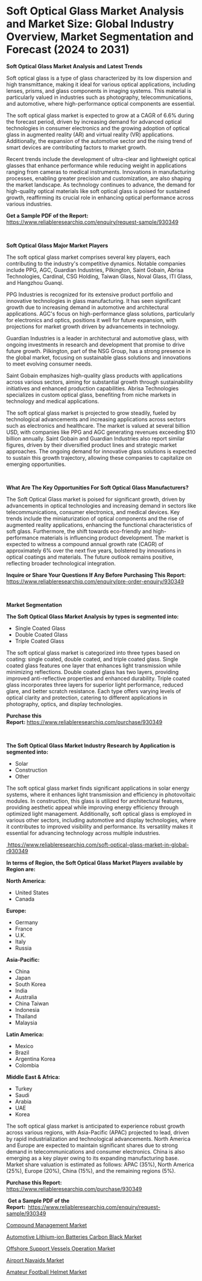 <p><h1>Soft Optical Glass Market Analysis and Market Size: Global Industry Overview, Market Segmentation and Forecast (2024 to 2031)</h1></p><p><strong>Soft Optical Glass Market Analysis and Latest Trends</strong></p>
<p><p>Soft optical glass is a type of glass characterized by its low dispersion and high transmittance, making it ideal for various optical applications, including lenses, prisms, and glass components in imaging systems. This material is particularly valued in industries such as photography, telecommunications, and automotive, where high-performance optical components are essential.</p><p>The soft optical glass market is expected to grow at a CAGR of 6.6% during the forecast period, driven by increasing demand for advanced optical technologies in consumer electronics and the growing adoption of optical glass in augmented reality (AR) and virtual reality (VR) applications. Additionally, the expansion of the automotive sector and the rising trend of smart devices are contributing factors to market growth.</p><p>Recent trends include the development of ultra-clear and lightweight optical glasses that enhance performance while reducing weight in applications ranging from cameras to medical instruments. Innovations in manufacturing processes, enabling greater precision and customization, are also shaping the market landscape. As technology continues to advance, the demand for high-quality optical materials like soft optical glass is poised for sustained growth, reaffirming its crucial role in enhancing optical performance across various industries.</p></p>
<p><strong>Get a Sample PDF of the Report:&nbsp;</strong> <a href="https://www.reliableresearchiq.com/enquiry/request-sample/930349?utm_campaign=114&utm_medium=2&utm_source=Github&utm_content=ia&utm_term=02102024&utm_id=soft-optical-glass">https://www.reliableresearchiq.com/enquiry/request-sample/930349</a></p>
<p>&nbsp;</p>
<p><strong>Soft Optical Glass Major Market Players</strong></p>
<p><p>The soft optical glass market comprises several key players, each contributing to the industry's competitive dynamics. Notable companies include PPG, AGC, Guardian Industries, Pilkington, Saint Gobain, Abrisa Technologies, Cardinal, CSG Holding, Taiwan Glass, Noval Glass, ITI Glass, and Hangzhou Guanqi. </p><p>PPG Industries is recognized for its extensive product portfolio and innovative technologies in glass manufacturing. It has seen significant growth due to increasing demand in automotive and architectural applications. AGC's focus on high-performance glass solutions, particularly for electronics and optics, positions it well for future expansion, with projections for market growth driven by advancements in technology.</p><p>Guardian Industries is a leader in architectural and automotive glass, with ongoing investments in research and development that promise to drive future growth. Pilkington, part of the NSG Group, has a strong presence in the global market, focusing on sustainable glass solutions and innovations to meet evolving consumer needs.</p><p>Saint Gobain emphasizes high-quality glass products with applications across various sectors, aiming for substantial growth through sustainability initiatives and enhanced production capabilities. Abrisa Technologies specializes in custom optical glass, benefiting from niche markets in technology and medical applications.</p><p>The soft optical glass market is projected to grow steadily, fueled by technological advancements and increasing applications across sectors such as electronics and healthcare. The market is valued at several billion USD, with companies like PPG and AGC generating revenues exceeding $10 billion annually. Saint Gobain and Guardian Industries also report similar figures, driven by their diversified product lines and strategic market approaches. The ongoing demand for innovative glass solutions is expected to sustain this growth trajectory, allowing these companies to capitalize on emerging opportunities.</p></p>
<p>&nbsp;</p>
<p><strong>What Are The Key Opportunities For Soft Optical Glass Manufacturers?</strong></p>
<p><p>The Soft Optical Glass market is poised for significant growth, driven by advancements in optical technologies and increasing demand in sectors like telecommunications, consumer electronics, and medical devices. Key trends include the miniaturization of optical components and the rise of augmented reality applications, enhancing the functional characteristics of soft glass. Furthermore, the shift towards eco-friendly and high-performance materials is influencing product development. The market is expected to witness a compound annual growth rate (CAGR) of approximately 6% over the next five years, bolstered by innovations in optical coatings and materials. The future outlook remains positive, reflecting broader technological integration.</p></p>
<p><strong>Inquire or Share Your Questions If Any Before Purchasing This Report:</strong> <a href="https://www.reliableresearchiq.com/enquiry/pre-order-enquiry/930349?utm_campaign=114&utm_medium=2&utm_source=Github&utm_content=ia&utm_term=02102024&utm_id=soft-optical-glass">https://www.reliableresearchiq.com/enquiry/pre-order-enquiry/930349</a></p>
<p>&nbsp;</p>
<p><strong>Market Segmentation</strong></p>
<p><strong>The Soft Optical Glass Market Analysis by types is segmented into:</strong></p>
<p><ul><li>Single Coated Glass</li><li>Double Coated Glass</li><li>Triple Coated Glass</li></ul></p>
<p><p>The soft optical glass market is categorized into three types based on coating: single coated, double coated, and triple coated glass. Single coated glass features one layer that enhances light transmission while minimizing reflections. Double coated glass has two layers, providing improved anti-reflective properties and enhanced durability. Triple coated glass incorporates three layers for superior light performance, reduced glare, and better scratch resistance. Each type offers varying levels of optical clarity and protection, catering to different applications in photography, optics, and display technologies.</p></p>
<p><strong>Purchase this Report:&nbsp;</strong><a href="https://www.reliableresearchiq.com/purchase/930349?utm_campaign=114&utm_medium=2&utm_source=Github&utm_content=ia&utm_term=02102024&utm_id=soft-optical-glass">https://www.reliableresearchiq.com/purchase/930349</a></p>
<p>&nbsp;</p>
<p><strong>The Soft Optical Glass Market Industry Research by Application is segmented into:</strong></p>
<p><ul><li>Solar</li><li>Construction</li><li>Other</li></ul></p>
<p><p>The soft optical glass market finds significant applications in solar energy systems, where it enhances light transmission and efficiency in photovoltaic modules. In construction, this glass is utilized for architectural features, providing aesthetic appeal while improving energy efficiency through optimized light management. Additionally, soft optical glass is employed in various other sectors, including automotive and display technologies, where it contributes to improved visibility and performance. Its versatility makes it essential for advancing technology across multiple industries.</p></p>
<p><a href="https://www.reliableresearchiq.com/soft-optical-glass-market-in-global-r930349?utm_campaign=114&utm_medium=2&utm_source=Github&utm_content=ia&utm_term=02102024&utm_id=soft-optical-glass">&nbsp;https://www.reliableresearchiq.com/soft-optical-glass-market-in-global-r930349</a></p>
<p><strong>In terms of Region, the Soft Optical Glass Market Players available by Region are:</strong></p>
<p>
    <p> <strong> North America: </strong>
        <ul>
            <li>United States</li>
            <li>Canada</li>
        </ul>
        </p> 
    <p> <strong> Europe: </strong>
        <ul>
            <li>Germany</li>
            <li>France</li>
            <li>U.K.</li>
            <li>Italy</li>
            <li>Russia</li>
        </ul>
        </p> 
    <p> <strong> Asia-Pacific: </strong>
        <ul>
            <li>China</li>
            <li>Japan</li>
            <li>South Korea</li>
            <li>India</li>
            <li>Australia</li>
            <li>China Taiwan</li>
            <li>Indonesia</li>
            <li>Thailand</li>
            <li>Malaysia</li>
        </ul>
        </p> 
    <p> <strong> Latin America: </strong>
        <ul>
            <li>Mexico</li>
            <li>Brazil</li>
            <li>Argentina Korea</li>
            <li>Colombia</li>
        </ul>
        </p> 
    <p> <strong> Middle East & Africa: </strong>
        <ul>
            <li>Turkey</li>
            <li>Saudi</li>
            <li>Arabia</li>
            <li>UAE</li>
            <li>Korea</li>
        </ul>
    </p>
    </p>
<p><p>The soft optical glass market is anticipated to experience robust growth across various regions, with Asia-Pacific (APAC) projected to lead, driven by rapid industrialization and technological advancements. North America and Europe are expected to maintain significant shares due to strong demand in telecommunications and consumer electronics. China is also emerging as a key player owing to its expanding manufacturing base. Market share valuation is estimated as follows: APAC (35%), North America (25%), Europe (20%), China (15%), and the remaining regions (5%).</p></p>
<p><strong>Purchase this Report: </strong><a href="https://www.reliableresearchiq.com/purchase/930349?utm_campaign=114&utm_medium=2&utm_source=Github&utm_content=ia&utm_term=02102024&utm_id=soft-optical-glass">https://www.reliableresearchiq.com/purchase/930349</a></p>
<p>&nbsp;<strong>Get a Sample PDF of the Report:&nbsp;&nbsp;</strong><a href="https://www.reliableresearchiq.com/enquiry/request-sample/930349?utm_campaign=114&utm_medium=2&utm_source=Github&utm_content=ia&utm_term=02102024&utm_id=soft-optical-glass">https://www.reliableresearchiq.com/enquiry/request-sample/930349</a></p>
<p><strong></strong></p>
<p><p><a href="https://www.linkedin.com/pulse/compound-management-market-trends-insights-type-application-fiylc?utm_campaign=114&utm_medium=2&utm_source=Github&utm_content=ia&utm_term=02102024&utm_id=soft-optical-glass">Compound Management Market</a></p><p><a href="https://issuu.com/reportprime-2/docs/automotive-lithium-ion-batteries-ca_61dc390d140f59?utm_campaign=114&utm_medium=2&utm_source=Github&utm_content=ia&utm_term=02102024&utm_id=soft-optical-glass">Automotive Lithium-ion Batteries Carbon Black Market</a></p><p><a href="https://github.com/SaraPrifti82/Market-Research-Report-List-1/blob/main/offshore-support-vessels-operation-market.md?utm_campaign=114&utm_medium=2&utm_source=Github&utm_content=ia&utm_term=02102024&utm_id=soft-optical-glass">Offshore Support Vessels Operation Market</a></p><p><a href="https://www.linkedin.com/pulse/comprehensive-airport-navaids-market-report-regional-analysis-growth-gg2ie?utm_campaign=114&utm_medium=2&utm_source=Github&utm_content=ia&utm_term=02102024&utm_id=soft-optical-glass">Airport Navaids Market</a></p><p><a href="https://github.com/SotoRodolfo12/Market-Research-Report-List-1/blob/main/amateur-football-helmet-market.md?utm_campaign=114&utm_medium=2&utm_source=Github&utm_content=ia&utm_term=02102024&utm_id=soft-optical-glass">Amateur Football Helmet Market</a></p></p>